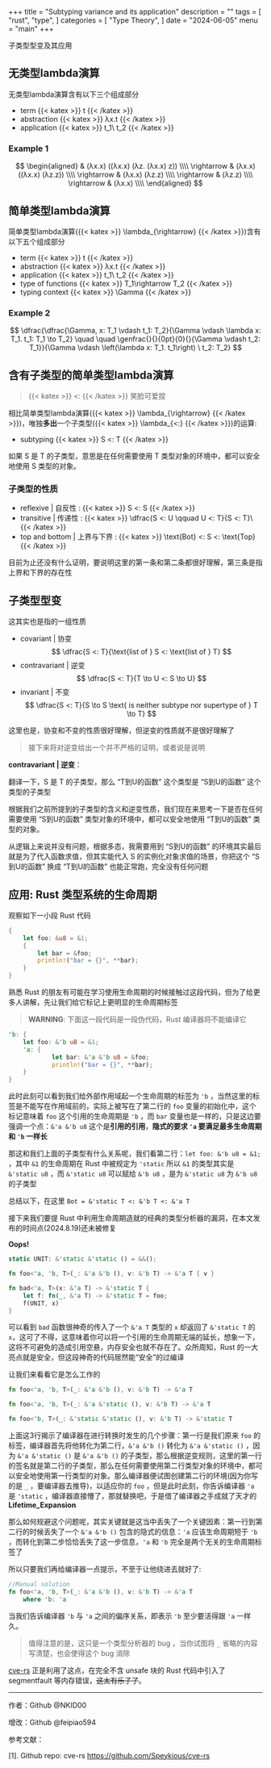 +++
title = "Subtyping variance and its application"
description = ""
tags = [
    "rust",
    "type",
]
categories = [
    "Type Theory",
]
date = "2024-06-05"
menu = "main"
+++

子类型型变及其应用

<!--more-->

## 无类型lambda演算

无类型lambda演算含有以下三个组成部分

- term  {{< katex >}} t {{< /katex >}}
- abstraction  {{< katex >}} λx.t {{< /katex >}}
- application  {{< katex >}} t_1\ t_2 {{< /katex >}}

### Example 1

$$
\begin{aligned}
    & (λx.x) ((λx.x) (λz. (λx.x) z)) \\\\
    \rightarrow & (λx.x) ((λx.x) (λz.z)) \\\\
    \rightarrow & (λx.x) (λz.z) \\\\
    \rightarrow & (λz.z) \\\\
    \rightarrow & (λx.x) \\\\
\end{aligned}
$$

## 简单类型lambda演算

简单类型lambda演算({{< katex >}} \lambda_{\rightarrow} {{< /katex >}})含有以下五个组成部分

- term {{< katex >}} t {{< /katex >}}
- abstraction {{< katex >}} λx.t {{< /katex >}}
- application {{< katex >}} t_1\ t_2 {{< /katex >}}
- type of functions {{< katex >}} T_1\rightarrow T_2 {{< /katex >}}
- typing context {{< katex >}} \Gamma {{< /katex >}}

### Example 2

$$
\dfrac{\dfrac{\Gamma, x: T_1 \vdash t_1: T_2}{\Gamma \vdash \lambda x: T_1. t_1: T_1 \to T_2} \quad \quad \genfrac{}{}{0pt}{0}{}{\Gamma \vdash t_2: T_1}}{\Gamma \vdash \left(\lambda x: T_1. t_1\right) \  t_2: T_2}
$$

## 含有子类型的简单类型lambda演算

> {{< katex >}} <: {{< /katex >}} 笑脸可爱捏

相比简单类型lambda演算({{< katex >}} \lambda_{\rightarrow} {{< /katex >}})，唯独**多出**一个子类型({{< katex >}} \lambda_{<:} {{< /katex >}})的运算: 

- subtyping  {{< katex >}} S <: T {{< /katex >}}

如果 S 是 T 的子类型，意思是在任何需要使用 T 类型对象的环境中，都可以安全地使用 S 类型的对象。

### 子类型的性质

- reflexive | 自反性 : {{< katex >}} S <: S {{< /katex >}}
- transitive | 传递性 : {{< katex >}} \dfrac{S <: U \qquad U <: T}{S <: T}\ {{< /katex >}}
- top and bottom | 上界与下界 : {{< katex >}} \text{Bot} <: S <: \text{Top} {{< /katex >}}

目前为止还没有什么证明，要说明这里的第一条和第二条都很好理解，第三条是指上界和下界的存在性

## 子类型型变

这其实也是指的一组性质

- covariant | 协变 $$ \dfrac{S <: T}{\text{list of } S <: \text{list of } T} $$
- contravariant | 逆变  $$ \dfrac{S <: T}{T \to U <: S \to U} $$
- invariant | 不变  $$ \dfrac{S <: T}{S \to S \text{ is neither subtype nor supertype of } T \to T} $$

这里也是，协变和不变的性质很好理解，但逆变的性质就不是很好理解了

>接下来将对逆变给出一个并不严格的证明，或者说是说明

**contravariant | 逆变**：

翻译一下，S 是 T 的子类型，那么 “T到U的函数” 这个类型是 “S到U的函数” 这个类型的子类型

根据我们之前所提到的子类型的含义和逆变性质，我们现在来思考一下是否在任何需要使用 “S到U的函数” 类型对象的环境中，都可以安全地使用 “T到U的函数” 类型的对象。

从逻辑上来说并没有问题，根据多态，我需要用到 “S到U的函数” 的环境其实最后就是为了代入函数求值，但其实能代入 S 的实例化对象求值的场景，你把这个 “S到U的函数” 换成 “T到U的函数” 也能正常跑，完全没有任何问题

## 应用: Rust 类型系统的生命周期

观察如下一小段 Rust 代码
```rust
{
    let foo: &u8 = &1;
    {
        let bar = &foo;
        println!("bar = {}", **bar);
    }
}
```

熟悉 Rust 的朋友有可能在学习使用生命周期的时候接触过这段代码，但为了给更多人讲解，先让我们给它标记上更明显的生命周期标签

> **WARNING**: 下面这一段代码是一段伪代码，Rust 编译器将不能编译它

```rust
'b: {
    let foo: &'b u8 = &1;
    'a: {
            let bar: &'a &'b u8 = &foo;
            println!("bar = {}", **bar);
    }
}
```

此时此刻可以看到我们给外部作用域起一个生命周期的标签为 `'b` ，当然这里的标签是不能写在作用域前的，实际上被写在了第二行的 `foo` 变量的初始化中，这个标记意味着 `foo` 这个引用的生命周期是 `'b` ，而 `bar` 变量也是一样的，只是这边要强调一个点：`&'a &'b u8` 这个是**引用的引用**，**隐式的要求 `'a` 要满足最多生命周期和 `'b` 一样长** 

那这和我们上面的子类型有什么关系呢，我们看第二行：`let foo: &'b u8 = &1;` ，其中 `&1` 的生命周期在 Rust 中被规定为 `'static` 所以 `&1` 的类型其实是 `&'static u8` ，而 `&'static u8` 可以赋给 `&'b u8` ，是为 `&'static u8` 为 `&'b u8` 的子类型

总结以下，在这里
`Bot = &'static T <: &'b T <: &'a T`

接下来我们要提 Rust 中利用生命周期造就的经典的类型分析器的漏洞，在本文发布的时间点(2024.8.19)还未被修复

**Oops!**
```rust
static UNIT: &'static &'static () = &&();

fn foo<'a, 'b, T>(_: &'a &'b (), v: &'b T) -> &'a T { v }

fn bad<'a, T>(x: &'a T) -> &'static T {
    let f: fn(_, &'a T) -> &'static T = foo;
    f(UNIT, x)
}
```

可以看到 `bad` 函数很神奇的传入了一个 `&'a T` 类型的 `x` 却返回了 `&'static T` 的 `x`，这可了不得，这意味着你可以将一个引用的生命周期无端的延长，想象一下，这将不可避免的造成引用空悬，内存安全也就不存在了。众所周知，Rust 的一大亮点就是安全，但这段神奇的代码居然能“安全”的过编译

让我们来看看它是怎么工作的

```rust
fn foo<'a, 'b, T>(_: &'a &'b (), v: &'b T) -> &'a T

fn foo<'a, 'b, T>(_: &'a &'static (), v: &'b T) -> &'a T

fn foo<'b, T>(_: &'static &'static (), v: &'b T) -> &'static T
```

上面这3行揭示了编译器在进行转换时发生的几个步骤：第一行是我们原来 `foo` 的标签，编译器首先将他转化为第二行，`&'a &'b ()` 转化为 `&'a &'static ()` ，因为 `&'a &'static ()` 是 `&'a &'b ()` 的子类型，那么根据逆变规则，这里的第一行的签名就是第二行的子类型，那么在任何需要使用第二行类型对象的环境中，都可以安全地使用第一行类型的对象。那么编译器便试图创建第二行的环境(因为你写的是 `_` ，要编译器去推导)，以适应你的 `foo` ，但是此时此刻，你告诉编译器 `'a` 是 `'static` ，编译器直接懵了，那就替换吧，于是借了编译器之手成就了天才的**Lifetime_Expansion**

那么如何规避这个问题呢，其实关键就是这当中丢失了一个关键因素：第一行到第二行的时候丢失了一个 `&'a &'b ()` 包含的隐式的信息：`'a` 应该生命周期短于 `'b` ，而转化到第二步恰恰丢失了这一步信息，`'a` 和 `'b` 完全是两个无关的生命周期标签了

所以只要我们再给编译器一点提示，不至于让他绕进去就好了:

```rust
//Manual solution
fn foo<'a, 'b, T>(_: &'a &'b (), v: &'b T) -> &'a T
    where 'b: 'a
```

当我们告诉编译器 `'b` 与 `'a` 之间的偏序关系，即表示 `'b` 至少要活得跟 `'a` 一样久。

> 值得注意的是，这只是一个类型分析器的 bug ，当你试图将 `_` 省略的内容写清楚，也会使得这个 bug 消除

[cve-rs](https://github.com/Speykious/cve-rs) 正是利用了这点，在完全不含 unsafe 块的 Rust 代码中引入了 segmentfault 等内存错误，~~这太有乐子了~~。

---

作者：Github @NKID00

增改：Github @feipiao594

参考文献：

[1]. Github repo: cve-rs <https://github.com/Speykious/cve-rs>